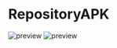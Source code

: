 # RepositoryAPK

![preview](https://i.postimg.cc/kGCdk75Q/landingpage.png)
![preview](https://i.postimg.cc/Zqdw55LV/repository-2.png)

